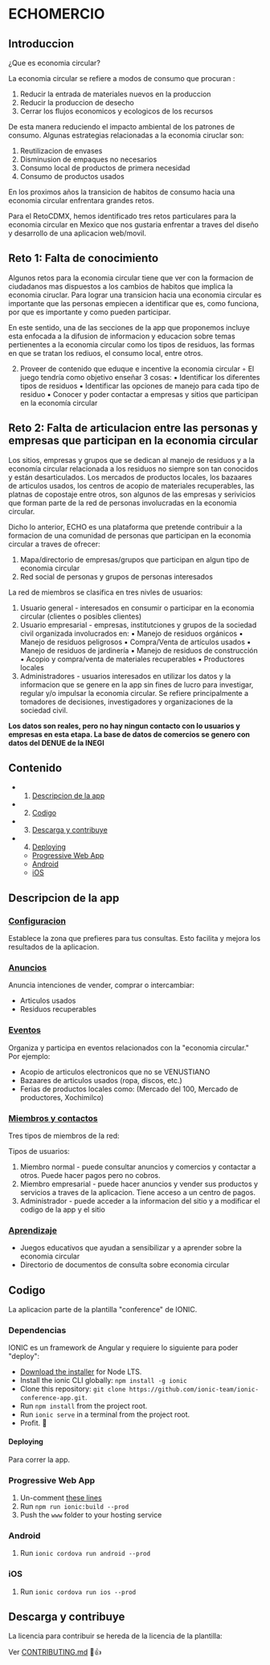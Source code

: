 # ECHOMERCIO

## Introduccion

¿Que es economia circular?

La economia circular se refiere a modos de consumo que procuran :

  1. Reducir la entrada de materiales nuevos en la produccion
  2. Reducir la produccion de desecho
  3. Cerrar los flujos economicos y ecologicos de los recursos

De esta manera reduciendo el impacto ambiental de los patrones de consumo. Algunas estrategias relacionadas a la economia ciruclar son:

  1. Reutilizacion de envases
  2. Disminusion de empaques no necesarios
  3. Consumo local de productos de primera necesidad
  4. Consumo de productos usados

En los proximos años la transicion de habitos de consumo hacia una economia circular enfrentara grandes retos.

Para el RetoCDMX, hemos identificado tres retos particulares para la economia circular en Mexico que nos gustaria enfrentar a traves del diseño y desarrollo de una aplicacion web/movil.

## Reto 1: Falta de conocimiento

Algunos retos para la economia circular tiene que ver con la formacion de ciudadanos mas dispuestos a los cambios de habitos que implica la economia ciruclar. Para lograr una transicion hacia una economia circular es importante que las personas empiecen a identificar que es, como funciona, por que es importante y como pueden participar.

En este sentido, una de las secciones de la app que proponemos incluye esta enfocada a la difusion de informacion y educacion sobre temas pertienentes a la economia circular como los tipos de residuos, las formas en que se tratan los rediuos, el consumo local, entre otros.

2. Proveer de contenido que eduque e incentive la economia circular
    ◦ El juego tendría como objetivo enseñar 3 cosas:
        ▪ Identificar los diferentes tipos de residuos
        ▪ Identificar las opciones de manejo para cada tipo de residuo
        ▪ Conocer y poder contactar a empresas y sitios que participan en la economía circular

## Reto 2: Falta de articulacion entre las personas y empresas que participan en la economia circular

Los sitios, empresas y grupos que se dedican al manejo de residuos y a la economía circular relacionada a los residuos no siempre son tan conocidos y están desarticulados. Los mercados de productos locales, los bazaares de articulos usados, los centros de acopio de materiales recuperables, las platnas de copostaje entre otros, son algunos de las empresas y serivicios que forman parte de la red de personas involucradas en la economia circular.

Dicho lo anterior, ECHO es una plataforma que pretende contribuir a la formacion de una comunidad de personas que participan en la economia circular a traves de ofrecer:

  1. Mapa/directorio de empresas/grupos que participan en algun tipo de economia circular
  2. Red social de personas y grupos de personas interesados

La red de miembros se clasifica en tres nivles de usuarios:

  1. Usuario general - interesados en consumir o participar en la economia circular (clientes o posibles clientes)
  2. Usuario empresarial - empresas, institutciones y grupos de la sociedad civil organizada involucrados en:
            ▪ Manejo de residuos orgánicos
            ▪ Manejo de residuos peligrosos
            ▪ Compra/Venta de artículos usados
            ▪ Manejo de residuos de jardinería
            ▪ Manejo de residuos de construcción
            ▪ Acopio y compra/venta de materiales recuperables
            ▪ Productores locales
  3. Administradores - usuarios interesados en utilizar los datos y la informacion que se genere en la app sin fines de lucro para investigar, regular y/o impulsar la economia circular. Se refiere principalmente a tomadores de decisiones, investigadores y organizaciones de la sociedad civil.

**Los datos son reales, pero no hay ningun contacto con lo usuarios y empresas en esta etapa. La base de datos de comercios se genero con datos del DENUE de la INEGI**

## Contenido

- 1. [Descripcion de la app](#descripcion-app)
- 2. [Codigo](#codigo)
- 3. [Descarga y contribuye](#descargaycontribuye)
- 4. [Deploying](#deploying)
  - [Progressive Web App](#progressive-web-app)
  - [Android](#android)
  - [iOS](#ios)


## Descripcion de la app

### [Configuracion]()

  Establece la zona que prefieres para tus consultas. Esto facilita y mejora los resultados de la aplicacion.

### [Anuncios]()

  Anuncia intenciones de vender, comprar o intercambiar:

  * Articulos usados
  * Residuos recuperables

### [Eventos]()

  Organiza y participa en eventos relacionados con la "economia circular." Por ejemplo:

  * Acopio de articulos electronicos que no se VENUSTIANO
  * Bazaares de articulos usados (ropa, discos, etc.)
  * Ferias de productos locales como: (Mercado del 100, Mercado de productores, Xochimilco)

### [Miembros y contactos]()

  Tres tipos de miembros de la red:

  Tipos de usuarios:

  1. Miembro normal - puede consultar anuncios y comercios y contactar a otros. Puede hacer pagos pero no cobros.
  2. Miembro empresarial - puede hacer anuncios y vender sus productos y servicios a traves de la aplicacion. Tiene acceso a un centro de pagos.
  3. Administrador - puede acceder a la informacion del sitio y a modificar el codigo de la app y el sitio


### [Aprendizaje]()

  * Juegos educativos que ayudan a sensibilizar y a aprender sobre la economia circular
  * Directorio de documentos de consulta sobre economia circular

## Codigo

La aplicacion parte de la plantilla "conference" de IONIC.

### Dependencias

IONIC es un framework de Angular y requiere lo siguiente para poder "deploy":

* [Download the installer](https://nodejs.org/) for Node LTS.
* Install the ionic CLI globally: `npm install -g ionic`
* Clone this repository: `git clone https://github.com/ionic-team/ionic-conference-app.git`.
* Run `npm install` from the project root.
* Run `ionic serve` in a terminal from the project root.
* Profit. :tada:

#### Deploying

Para correr la app.

### Progressive Web App

1. Un-comment [these lines](https://github.com/ionic-team/ionic2-app-base/blob/master/src/index.html#L21)
2. Run `npm run ionic:build --prod`
3. Push the `www` folder to your hosting service

### Android

1. Run `ionic cordova run android --prod`

### iOS

1. Run `ionic cordova run ios --prod`


## Descarga y contribuye

La licencia para contribuir se hereda de la licencia de la plantilla:

Ver [CONTRIBUTING.md](https://github.com/ionic-team/ionic-conference-app/blob/master/.github/CONTRIBUTING.md) :tada::+1:
